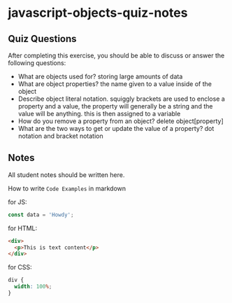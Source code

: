 # javascript-objects-quiz-notes

## Quiz Questions

After completing this exercise, you should be able to discuss or answer the following questions:

- What are objects used for?
  storing large amounts of data
- What are object properties?
  the name given to a value inside of the object
- Describe object literal notation.
  squiggly brackets are used to enclose a property and a value, the property will generally be a string and the value will be anything. this is then assigned to a variable
- How do you remove a property from an object?
  delete object[property]
- What are the two ways to get or update the value of a property?
  dot notation and bracket notation

## Notes

All student notes should be written here.

How to write `Code Examples` in markdown

for JS:

```javascript
const data = 'Howdy';
```

for HTML:

```html
<div>
  <p>This is text content</p>
</div>
```

for CSS:

```css
div {
  width: 100%;
}
```
